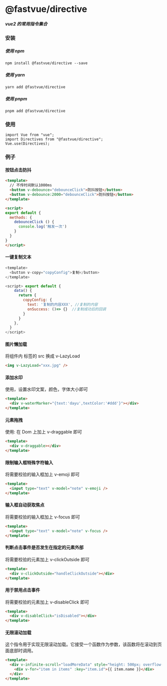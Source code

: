 # @fastvue/directive

##### vue2 的常用指令集合

### 安装

##### 使用 npm

```shell
npm install @fastvue/directive --save
```

##### 使用 yarn

```shell
yarn add @fastvue/directive
```

##### 使用 pnpm

```shell
pnpm add @fastvue/directive
```

### 使用

```shell
import Vue from "vue";
import Directives from "@fastvue/directive";
Vue.use(Directives);
```

### 例子

#### 按钮点击防抖

```html
<template>
  // 不传时间默认1000ms
  <button v-debounce="debounceClick">防抖按钮</button>
  <button v-debounce:2000="debounceClick">防抖按钮</button>
</template>

<script>
export default {
  methods: {
    debounceClick () {
      console.log('触发一次')
    }
  }
}
</script>

```

#### 一键复制文本

```js
<template>
  <button v-copy="copyConfig">复制</button>
</template>

<script> export default {
    data() {
      return {
        copyConfig: {
          text: '复制的内容XXX', //复制的内容
          onSuccess: ()=> {}  //复制成功后的回调
        }
      }
    },
  }
</script>
```

#### 图片懒加载

将组件内 标签的 src 换成 v-LazyLoad
```html
<img v-LazyLoad="xxx.jpg" />
```

#### 添加水印

使用，设置水印文案，颜色，字体大小即可
```html
<template>
  <div v-waterMarker="{text:'dayu',textColor:'#ddd'}"></div>
</template>
```
#### 元素拖拽

使用: 在 Dom 上加上 v-draggable 即可
```html
<template>
  <div v-draggable></div>
</template>
```

#### 限制输入框特殊字符输入

将需要校验的输入框加上 v-emoji 即可
```html
<template>
  <input type="text" v-model="note" v-emoji />
</template>
```

#### 输入框自动获取焦点

将需要校验的输入框加上 v-focus 即可
```html
<template>
  <input type="text" v-model="note" v-focus />
</template>
```

#### 判断点击事件是否发生在指定的元素外部

将需要校验的元素加上 v-clickOutside 即可
```html
<template>
  <div v-clickOutside="handleClickOutside"></div>
</template>
```
#### 用于禁用点击事件

将需要校验的元素加上 v-disableClick 即可
```html
<template>
  <div v-disableClick="isDisabled"></div>
</template>
```
#### 无限滚动加载

这个指令用于实现无限滚动加载。它接受一个函数作为参数，该函数将在滚动到页面底部时调用。
```html
<template>
  <div v-infinite-scroll="loadMoreData" style="height: 500px; overflow-y: scroll;">  
    <div v-for="item in items" :key="item.id">{{ item.name }}</div>  
  </div>
</template>
```

